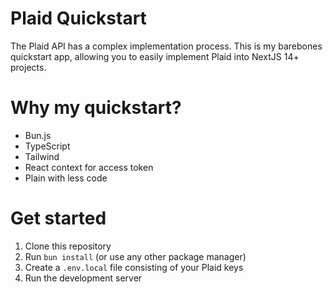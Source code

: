 # Plaid Quickstart
The Plaid API has a complex implementation process. This is my barebones quickstart app, allowing you to easily implement Plaid into NextJS 14+ projects.

# Why my quickstart?
- Bun.js
- TypeScript
- Tailwind
- React context for access token
- Plain with less code

# Get started
1. Clone this repository
2. Run `bun install` (or use any other package manager)
3. Create a `.env.local` file consisting of your Plaid keys
4. Run the development server
